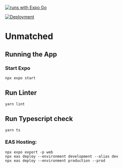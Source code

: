[![runs with Expo Go](https://img.shields.io/badge/Runs%20with%20Expo%20Go-000.svg?style=flat-square&logo=EXPO&labelColor=f3f3f3&logoColor=000)](https://expo.io/client)

[![Deployment](https://github.com/calitb/Unmatched/actions/workflows/deployment.yml/badge.svg)](https://github.com/calitb/Unmatched/actions/workflows/deployment.yml)

# Unmatched

## Running the App

### Start Expo

```shell
npx expo start
```

## Run Linter

```shell
yarn lint
```

## Run Typescript check

```shell
yarn ts
```

### EAS Hosting:

```
npx expo export -p web
npx eas deploy --environment development --alias dev
npx eas deploy --environment production --prod
```
